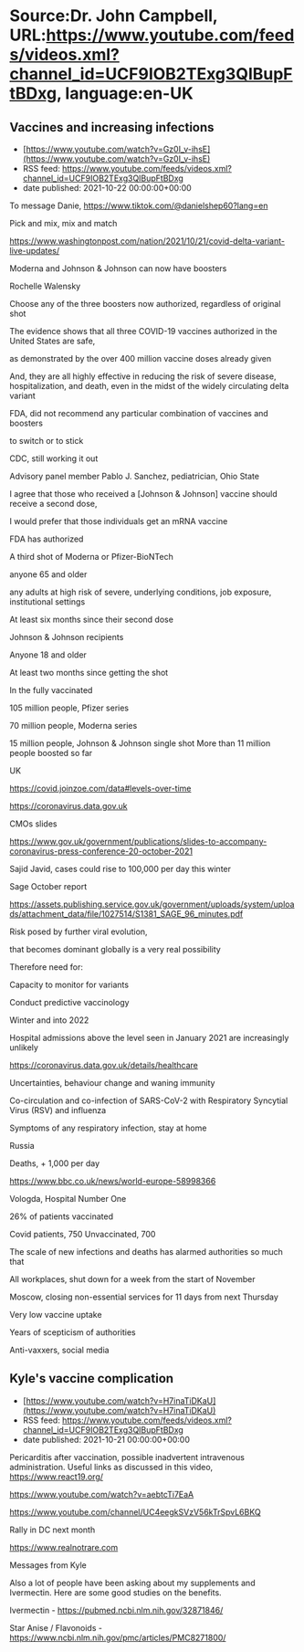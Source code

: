 # Source:Dr. John Campbell, URL:https://www.youtube.com/feeds/videos.xml?channel_id=UCF9IOB2TExg3QIBupFtBDxg, language:en-UK

## Vaccines and increasing infections
 - [https://www.youtube.com/watch?v=Gz0I_v-ihsE](https://www.youtube.com/watch?v=Gz0I_v-ihsE)
 - RSS feed: https://www.youtube.com/feeds/videos.xml?channel_id=UCF9IOB2TExg3QIBupFtBDxg
 - date published: 2021-10-22 00:00:00+00:00

To message Danie, https://www.tiktok.com/@danielshep60?lang=en

Pick and mix, mix and match

https://www.washingtonpost.com/nation/2021/10/21/covid-delta-variant-live-updates/

Moderna and Johnson & Johnson can now have boosters

Rochelle Walensky

Choose any of the three boosters now authorized, regardless of original shot

The evidence shows that all three COVID-19 vaccines authorized in the United States are safe,

as demonstrated by the over 400 million vaccine doses already given

And, they are all highly effective in reducing the risk of severe disease, hospitalization, and death, even in the midst of the widely circulating delta variant

FDA, did not recommend any particular combination of vaccines and boosters

to switch or to stick

CDC, still working it out

Advisory panel member Pablo J. Sanchez, pediatrician, Ohio State

I agree that those who received a [Johnson & Johnson] vaccine should receive a second dose, 

I would prefer that those individuals get an mRNA vaccine

FDA has authorized

A third shot of Moderna or Pfizer-BioNTech

anyone 65 and older

any adults at high risk of severe, underlying conditions, job exposure, institutional settings

At least six months since their second dose

Johnson & Johnson recipients

Anyone 18 and older

At least two months since getting the shot

In the fully vaccinated

105 million people, Pfizer series

70 million people, Moderna series

15 million people, Johnson & Johnson single shot
More than 11 million people boosted so far

UK

https://covid.joinzoe.com/data#levels-over-time

https://coronavirus.data.gov.uk

CMOs slides

https://www.gov.uk/government/publications/slides-to-accompany-coronavirus-press-conference-20-october-2021

Sajid Javid, cases could rise to 100,000 per day this winter

Sage October report

https://assets.publishing.service.gov.uk/government/uploads/system/uploads/attachment_data/file/1027514/S1381_SAGE_96_minutes.pdf

Risk posed by further viral evolution,

that becomes dominant globally is a very real possibility

Therefore need for:

Capacity to monitor for variants

Conduct predictive vaccinology

Winter and into 2022

Hospital admissions above the level seen in January 2021 are increasingly unlikely

https://coronavirus.data.gov.uk/details/healthcare

Uncertainties, behaviour change and waning immunity 

Co-circulation and co-infection of SARS-CoV-2 with Respiratory Syncytial Virus (RSV) and influenza

Symptoms of any respiratory infection, stay at home 

Russia

Deaths, + 1,000 per day

https://www.bbc.co.uk/news/world-europe-58998366

Vologda, Hospital Number One

26% of patients vaccinated

Covid patients, 750
Unvaccinated, 700

The scale of new infections and deaths has alarmed authorities so much that 

All workplaces, shut down for a week from the start of November

Moscow, closing non-essential services for 11 days from next Thursday

Very low vaccine uptake

Years of scepticism of authorities

Anti-vaxxers, social media

## Kyle's vaccine complication
 - [https://www.youtube.com/watch?v=H7inaTiDKaU](https://www.youtube.com/watch?v=H7inaTiDKaU)
 - RSS feed: https://www.youtube.com/feeds/videos.xml?channel_id=UCF9IOB2TExg3QIBupFtBDxg
 - date published: 2021-10-21 00:00:00+00:00

Pericarditis after vaccination, possible inadvertent intravenous administration.
Useful links as discussed in this video,
https://www.react19.org/

https://www.youtube.com/watch?v=aebtcTi7EaA

https://www.youtube.com/channel/UC4eegkSVzV56kTrSpvL6BKQ

Rally in DC next month 

https://www.realnotrare.com

Messages from Kyle

Also a lot of people have been asking about my supplements and Ivermectin. Here are some good studies on the benefits.

Ivermectin - https://pubmed.ncbi.nlm.nih.gov/32871846/

Star Anise / Flavonoids - https://www.ncbi.nlm.nih.gov/pmc/articles/PMC8271800/

